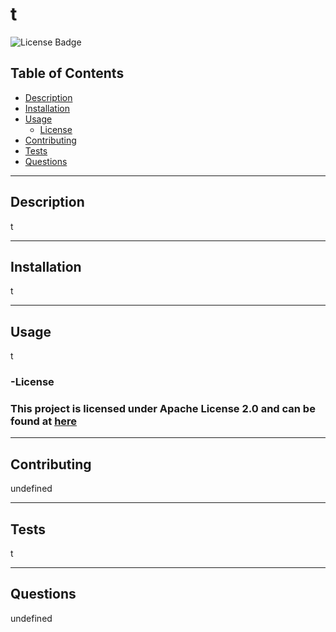  
# t

![License Badge](https://img.shields.io/badge/License-Apache2.0-green)

## Table of Contents
* [Description](#description)
* [Installation](#installation)
* [Usage](#usage)
  * [License](#license) 
* [Contributing](#contributing)
* [Tests](#tests)
* [Questions](#questions)

----

## Description
t

----

## Installation
t

----

## Usage
t

  ### -License
  ### This project is licensed under Apache License 2.0 and can be found at [here](./LICENSE)

----

## Contributing
undefined

----

## Tests
t

----

## Questions
undefined
